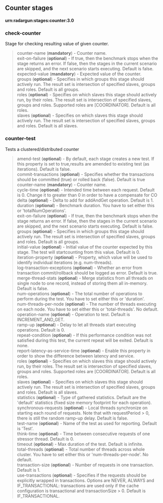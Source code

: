 ---
---

Counter stages
--------------

#### urn:radargun:stages:counter:3.0

### check-counter
Stage for checking resulting value of given counter.
> counter-name (**mandatory**) - Counter name.  
> exit-on-failure (**optional**) - If true, then the benchmark stops when the stage returns an error. If false, then the stages in the current scenario are skipped, and the next scenario starts executing. Default is false.  
> expected-value (**mandatory**) - Expected value of the counter.  
> groups (**optional**) - Specifies in which groups this stage should actively run. The result set is intersection of specified slaves, groups and roles. Default is all groups.  
> roles (**optional**) - Specifies on which slaves this stage should actively run, by their roles. The result set is intersection of specified slaves, groups and roles. Supported roles are [COORDINATOR]. Default is all roles.  
> slaves (**optional**) - Specifies on which slaves this stage should actively run. The result set is intersection of specified slaves, groups and roles. Default is all slaves.  

### counter-test
Tests a clustered/distributed counter
> amend-test (**optional**) - By default, each stage creates a new test. If this property is set to true,results are amended to existing test (as iterations). Default is false.  
> commit-transactions (**optional**) - Specifies whether the transactions should be committed (true) or rolled back (false). Default is true  
> counter-name (**mandatory**) - Counter name.  
> cycle-time (**optional**) - Intended time between each request. Default is 0. Change it to greater than 0 in order to have a compensate for CO  
> delta (**optional**) - Delta to add for addAndGet operation. Default is 1.  
> duration (**optional**) - Benchmark duration. You have to set either this or 'totalNumOperations'.  
> exit-on-failure (**optional**) - If true, then the benchmark stops when the stage returns an error. If false, then the stages in the current scenario are skipped, and the next scenario starts executing. Default is false.  
> groups (**optional**) - Specifies in which groups this stage should actively run. The result set is intersection of specified slaves, groups and roles. Default is all groups.  
> initial-value (**optional**) - Initial value of the counter expected by this stage. The test will startcounting from this value. Default is 0.  
> iteration-property (**optional**) - Property, which value will be used to identify individual iterations (e.g. num-threads).  
> log-transaction-exceptions (**optional**) - Whether an error from transaction commit/rollback should be logged as error. Default is true.  
> merge-thread-stats (**optional**) - Merge statistics from all threads on single node to one record, instead of storing them all in-memory. Default is false.  
> num-operations (**optional**) - The total number of operations to perform during the test. You have to set either this or 'duration'.  
> num-threads-per-node (**optional**) - The number of threads executing on each node. You have to set either this or 'total-threads'. No default.  
> operation-name (**optional**) - Operation to test. Default is INCREMENT_AND_GET.  
> ramp-up (**optional**) - Delay to let all threads start executing operations. Default is 0.  
> repeat-condition (**optional**) - If this performance condition was not satisfied during this test, the current repeat will be exited. Default is none.  
> report-latency-as-service-time (**optional**) - Enable this property in order to show the difference between latency and service.  
> roles (**optional**) - Specifies on which slaves this stage should actively run, by their roles. The result set is intersection of specified slaves, groups and roles. Supported roles are [COORDINATOR]. Default is all roles.  
> slaves (**optional**) - Specifies on which slaves this stage should actively run. The result set is intersection of specified slaves, groups and roles. Default is all slaves.  
> statistics (**optional**) - Type of gathered statistics. Default are the 'default' statistics (fixed size memory footprint for each operation).  
> synchronous-requests (**optional**) - Local threads synchronize on starting each round of requests. Note that with requestPeriod > 0, there is still the random ramp-up delay. Default is false.  
> test-name (**optional**) - Name of the test as used for reporting. Default is 'Test'.  
> think-time (**optional**) - Time between consecutive requests of one stressor thread. Default is 0.  
> timeout (**optional**) - Max duration of the test. Default is infinite.  
> total-threads (**optional**) - Total number of threads across whole cluster. You have to set either this or 'num-threads-per-node'. No default.  
> transaction-size (**optional**) - Number of requests in one transaction. Default is 1.  
> use-transactions (**optional**) - Specifies if the requests should be explicitly wrapped in transactions. Options are NEVER, ALWAYS and IF_TRANSACTIONAL: transactions are used only if the cache configuration is transactional and transactionSize > 0. Default is IF_TRANSACTIONAL.  

